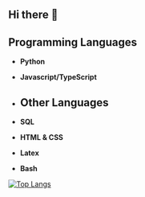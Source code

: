 ## Hi there 👋

## Programming Languages
- **Python**
- **Javascript/TypeScript**

- ## Other Languages
- **SQL**
- **HTML & CSS**
- **Latex**
- **Bash**

[![Top Langs](https://github-readme-stats.vercel.app/api/top-langs/?username=NickoKorn&layout=donut)](https://github.com/NickoKorn/github-readme-stats)
